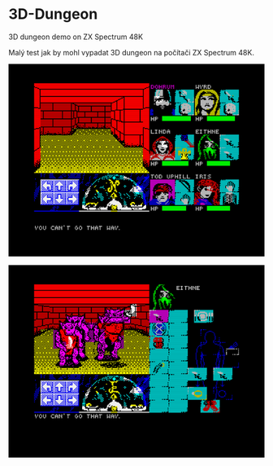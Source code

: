 # 3D-Dungeon
3D dungeon demo on ZX Spectrum 48K

Malý test jak by mohl vypadat 3D dungeon na počítači ZX Spectrum 48K.

![Screenshot 3D Dungeon on ZX](https://raw.githubusercontent.com/DW0RKiN/3D-Dungeon/master/screen.png?raw=true?raw=true "Screenshot 3D Dungeon on ZX")

![Screenshot 3D Dungeon on ZX](https://raw.githubusercontent.com/DW0RKiN/3D-Dungeon/master/screen2.png?raw=true?raw=true "Screenshot 3D Dungeon on ZX")
